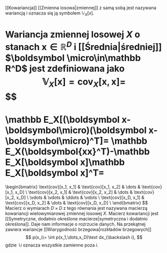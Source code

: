 [[Kowariancja]] [[Zmienna losowa|zmiennej]] z samą sobą jest nazywana wariancją i oznacza się ją symbolem $\mathbb V_X[x]$. 

Wariancja zmiennej losowej $X$ o stanach $\boldsymbol x\in\mathbb R^D$ i [[Średnia|średniej]] $\boldsymbol \micro\in\mathbb R^D$ jest zdefiniowana jako 
$$
\mathbb V_X[\boldsymbol x]=\text{cov}_X[\boldsymbol x, \boldsymbol x] =
$$
$$
=
\mathbb E_X[(\boldsymbol x-\boldsymbol\micro)(\boldsymbol x-\boldsymbol\micro)^T]=
\mathbb E_X(\boldsymbol{xx}^T)-\mathbb E_X[\boldsymbol x]\mathbb E_X[\boldsymbol x]^T=
$$
$$
=
\begin{bmatrix}
\text{cov}[x_1, x_1] & \text{cov}[x_1, x_2] & \dots & \text{cov}[x_1, x_D] \\
\text{cov}[x_2, x_1] & \text{cov}[x_2, x_2] & \dots & \text{cov}[x_2, x_D] \\
\vdots & \vdots & \ddots & \vdots \\
\text{cov}[x_D, x_1] & \text{cov}[x_D, x_2] & \dots & \text{cov}[x_D, x_D] \\
\end{bmatrix}
$$
Macierz o wymiarach $D\times D$ z tego równania jest nazywana macierzą kowariancji wielowymiarowej zmiennej losowej $X$. Macierz kowariancji jest [[Symetryczne, dodatnio określone macierze|symetryczna i dodatnio określona]]. Daje nam informacje o rozrzucie danych. Na przekątnej zawiera wariancje [[Wiarygodność brzegowa|rozkładów brzegowych]]
$$
p(x_i)=
\int p(x_1,\dots,x_D)\text dx_{\backslash i},
$$
gdzie $\backslash i$ oznacza wszystkie zamienne poza $i$. 

